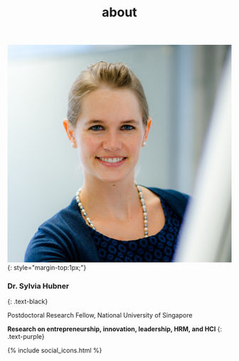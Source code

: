 ﻿---
title: "about"
bg: white
color: black
style: center
---

<img alt="SylviaHubner" src="./img/author.jpg" class="img-me">
{: style="margin-top:1px;"}

### **Dr. Sylvia Hubner**
{: .text-black}

Postdoctoral Research Fellow, National University of Singapore



**Research on entrepreneurship, innovation, leadership, HRM, and HCI**
{: .text-purple}

{% include social_icons.html %}




